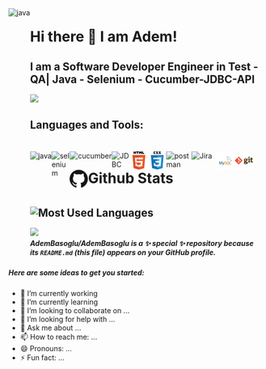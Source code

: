 <img align="left" alt="java" height=500px src="https://gifdb.com/images/high/red-hacker-matrix-rxowhi05xduket6f.gif"/> 

# Hi there 👋 I am Adem!
## I am a Software Developer Engineer in Test -QA| Java - Selenium - Cucumber-JDBC-API
![](https://komarev.com/ghpvc/?username=AdemBasoglu)
## Languages and Tools:
#
<img align="left" alt="java" height=36px src="https://logos-download.com/wp-content/uploads/2016/10/Java_logo_icon.png"/>
<img align="left" alt="selenium" width=36px src= "https://upload.wikimedia.org/wikipedia/commons/thumb/d/d5/Selenium_Logo.png/1200px-Selenium_Logo.png"/>
<img align="left" alt="cucumber" height=36px src="https://encrypted-tbn1.gstatic.com/images?q=tbn:ANd9GcRwfaCCeBtUYrrJz30sBA4IHBFLclgMVbGItsmHWf0EhsD0SA64"/>
<img align="left" alt="JDBC" width=36px src="https://encrypted-tbn0.gstatic.com/images?q=tbn:ANd9GcQ8x-_QBEnIf8jXYLY1c-PAh40xFC9Ia2zyYz35utSj&s" />
<img align="left" alt="HTML5" width=36px src="https://raw.githubusercontent.com/github/explore/80688e429a7d4ef2fca1e82350fe8e3517d3494d/topics/html/html.png" />
<img align="left" alt="CSS3" width=36px src="https://raw.githubusercontent.com/github/explore/80688e429a7d4ef2fca1e82350fe8e3517d3494d/topics/css/css.png" />
<img align="left" alt="postman" width=50px src="src/postman.png" />
<img align="left" alt="Jira" width=50px src="src/Jira.png" />
<img align="left" alt="MySQL" width=36px src="https://raw.githubusercontent.com/github/explore/80688e429a7d4ef2fca1e82350fe8e3517d3494d/topics/mysql/mysql.png" />
<img align="left" alt="Git" width=36px src="https://raw.githubusercontent.com/github/explore/80688e429a7d4ef2fca1e82350fe8e3517d3494d/topics/git/git.png" />
<img align="left" alt="GitHub" width=36px src="https://raw.githubusercontent.com/github/explore/78df643247d429f6cc873026c0622819ad797942/topics/github/github.png" />

#

# <summary> Github Stats</summary>
# <img align="left" src="https://github-readme-stats.vercel.app/api?username=AdemBasoglu&theme=dark" >
#
#
#
#
## <summary> Most Used Languages</summary>
<img align="left" src="https://github-readme-stats.vercel.app/api/top-langs/?username=AdemBasoglu&layout=compact&theme=dark" >

#
#
#

##### **AdemBasoglu/AdemBasoglu** is a ✨ _special_ ✨ repository because its `README.md` (this file) appears on your GitHub profile.

##### Here are some ideas to get you started:

- 🔭 I’m currently working 
- 🌱 I’m currently learning 
- 👯 I’m looking to collaborate on ...
- 🤔 I’m looking for help with ...
- 💬 Ask me about ...
- 📫 How to reach me: ...
- 😄 Pronouns: ...
- ⚡ Fun fact: ...

